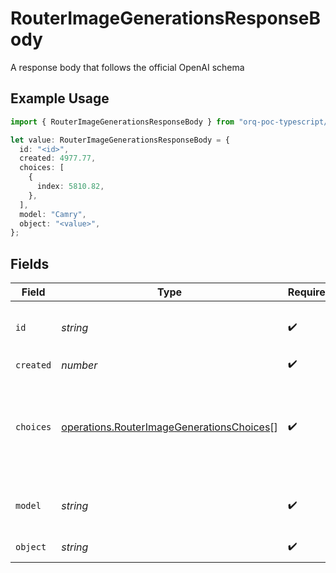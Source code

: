 # RouterImageGenerationsResponseBody

A response body that follows the official OpenAI schema

## Example Usage

```typescript
import { RouterImageGenerationsResponseBody } from "orq-poc-typescript/models/operations";

let value: RouterImageGenerationsResponseBody = {
  id: "<id>",
  created: 4977.77,
  choices: [
    {
      index: 5810.82,
    },
  ],
  model: "Camry",
  object: "<value>",
};
```

## Fields

| Field                                                                                                  | Type                                                                                                   | Required                                                                                               | Description                                                                                            |
| ------------------------------------------------------------------------------------------------------ | ------------------------------------------------------------------------------------------------------ | ------------------------------------------------------------------------------------------------------ | ------------------------------------------------------------------------------------------------------ |
| `id`                                                                                                   | *string*                                                                                               | :heavy_check_mark:                                                                                     | The unique identifier of the created image                                                             |
| `created`                                                                                              | *number*                                                                                               | :heavy_check_mark:                                                                                     | N/A                                                                                                    |
| `choices`                                                                                              | [operations.RouterImageGenerationsChoices](../../models/operations/routerimagegenerationschoices.md)[] | :heavy_check_mark:                                                                                     | The list of create image choices the model generated for the prompt.                                   |
| `model`                                                                                                | *string*                                                                                               | :heavy_check_mark:                                                                                     | The model used for the image creation.                                                                 |
| `object`                                                                                               | *string*                                                                                               | :heavy_check_mark:                                                                                     | The object type                                                                                        |